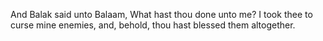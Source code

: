 And Balak said unto Balaam, What hast thou done unto me? I took thee to curse mine enemies, and, behold, thou hast blessed them altogether.
